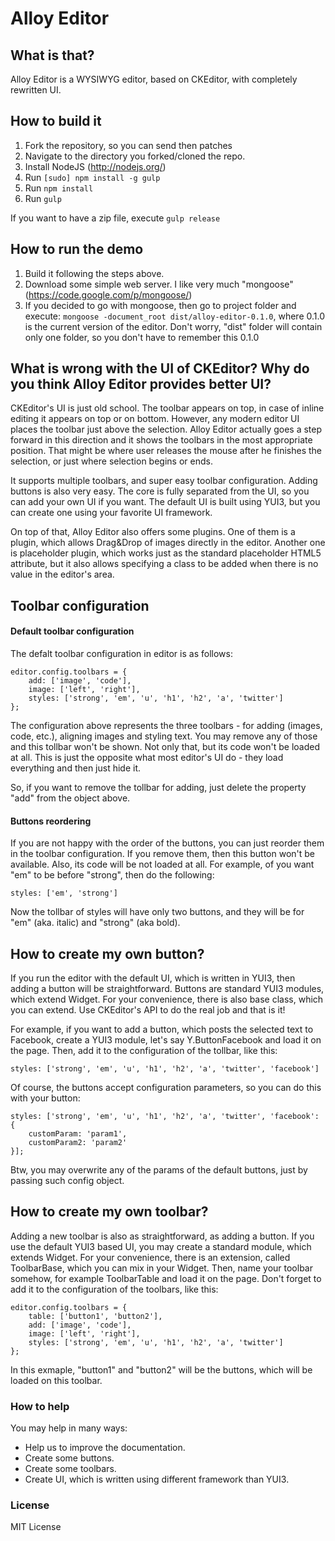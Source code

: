 Alloy Editor
==================

## What is that?
Alloy Editor is a WYSIWYG editor, based on CKEditor, with completely rewritten UI.

## How to build it

1. Fork the repository, so you can send then patches
2. Navigate to the directory you forked/cloned the repo.
2. Install NodeJS (http://nodejs.org/)
3. Run 
```` [sudo] npm install -g gulp ````
4. Run ```` npm install ````
5. Run ```` gulp ````

If you want to have a zip file, execute ```` gulp release ````

## How to run the demo

1. Build it following the steps above.
2. Download some simple web server. I like very much "mongoose" (https://code.google.com/p/mongoose/)
3. If you decided to go with mongoose, then go to project folder and execute:
```` mongoose -document_root dist/alloy-editor-0.1.0 ````, where 0.1.0 is the current version of the editor. Don't worry, "dist" folder will contain only one folder, so you don't have to remember this 0.1.0

## What is wrong with the UI of CKEditor? Why do you think Alloy Editor provides better UI?

CKEditor's UI is just old school. The toolbar appears on top, in case of inline editing it appears on top or on bottom. However, any modern editor UI places the toolbar just above the selection.
Alloy Editor actually goes a step forward in this direction and it shows the toolbars in the most appropriate position. That might be where user releases the mouse after he finishes the selection, or just where selection begins or ends.

It supports multiple toolbars, and super easy toolbar configuration. Adding buttons is also very easy. The core is fully separated from the UI, so you can add your own UI if you want. The default UI is built using YUI3, but you can create one using your favorite UI framework.

On top of that, Alloy Editor also offers some plugins. One of them is a plugin, which allows Drag&Drop of images directly in the editor. Another one is placeholder plugin, which works just as the standard placeholder HTML5 attribute, but it also allows specifying a class to be added when there is no value in the editor's area.

## Toolbar configuration
#### Default toolbar configuration

The defalt toolbar configuration in editor is as follows:

````
editor.config.toolbars = {
    add: ['image', 'code'],
    image: ['left', 'right'],
    styles: ['strong', 'em', 'u', 'h1', 'h2', 'a', 'twitter']
};
````

The configuration above represents the three toolbars - for adding (images, code, etc.), aligning images and styling text. You may remove any of those and this tollbar won't be shown. Not only that, but its code won't be loaded at all. This is just the opposite what most editor's UI do - they load everything and then just hide it.

So, if you want to remove the tollbar for adding, just delete the property "add" from the object above.

#### Buttons reordering

If you are not happy with the order of the buttons, you can just reorder them in the toolbar configuration. If you remove them, then this button won't be available. Also, its code will be not loaded at all. For example, of you want "em" to be before "strong", then do the following:
````
styles: ['em', 'strong']
````

Now the tollbar of styles will have only two buttons, and they will be for "em" (aka. italic) and "strong" (aka bold).

## How to create my own button?

If you run the editor with the default UI, which is written in YUI3, then adding a button will be straightforward. Buttons are standard YUI3 modules, which extend Widget. For your convenience, there is also base class, which you can extend.
Use CKEditor's API to do the real job and that is it!

For example, if you want to add a button, which posts the selected text to Facebook, create a YUI3 module, let's say Y.ButtonFacebook and load it on the page.
Then, add it to the configuration of the tollbar, like this:

```` styles: ['strong', 'em', 'u', 'h1', 'h2', 'a', 'twitter', 'facebook'] ````

Of course, the buttons accept configuration parameters, so you can do this with your button:

````
styles: ['strong', 'em', 'u', 'h1', 'h2', 'a', 'twitter', 'facebook': {
    customParam: 'param1',
    customParam2: 'param2'
}];

````

Btw, you may overwrite any of the params of the default buttons, just by passing such config object.

## How to create my own toolbar?


Adding a new toolbar is also as straightforward, as adding a button. If you use the default YUI3 based UI, you may create a standard module, which extends Widget. For your convenience, there is an extension, called ToolbarBase, which you can mix in your Widget. Then, name your toolbar somehow, for example ToolbarTable and load it on the page. Don't forget to add it to the configuration of the toolbars, like this:

````
editor.config.toolbars = {
    table: ['button1', 'button2'],
    add: ['image', 'code'],
    image: ['left', 'right'],
    styles: ['strong', 'em', 'u', 'h1', 'h2', 'a', 'twitter']
};

````

In this exmaple, "button1" and "button2" will be the buttons, which will be loaded on this toolbar.

### How to help

You may help in many ways:
* Help us to improve the documentation.
* Create some buttons.
* Create some toolbars.
* Create UI, which is written using different framework than YUI3.


### License
MIT License
